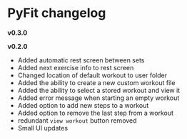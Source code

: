# PyFit changelog
**v0.3.0**

**v0.2.0**
- Added automatic rest screen between sets
- Added next exercise info to rest screen
- Changed location of default workout to user folder
- Added the ability to create a new custom workout file
- Added the ability to select a stored workout and view it
- Added error message when starting an empty workout
- Added option to add new steps to a workout
- Added option to remove the last step from a workout
- redundant `view workout` button removed
- Small UI updates